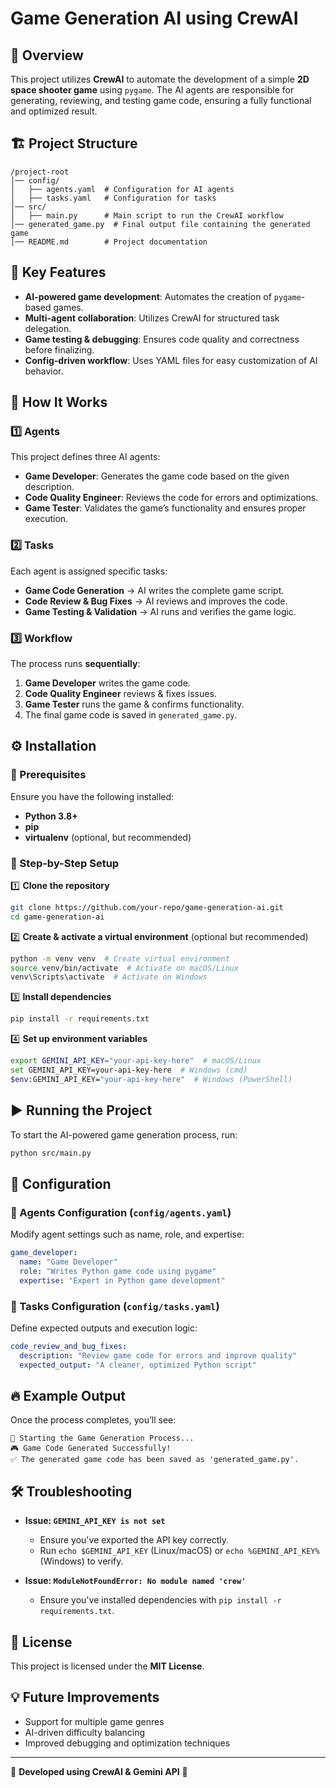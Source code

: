 # Game Generation AI using CrewAI

## 📌 Overview
This project utilizes **CrewAI** to automate the development of a simple **2D space shooter game** using `pygame`. The AI agents are responsible for generating, reviewing, and testing game code, ensuring a fully functional and optimized result.

## 🏗 Project Structure
```
/project-root
│── config/
│   ├── agents.yaml  # Configuration for AI agents
│   ├── tasks.yaml   # Configuration for tasks
│── src/
│   ├── main.py      # Main script to run the CrewAI workflow
│── generated_game.py  # Final output file containing the generated game
│── README.md        # Project documentation
```

## 🎯 Key Features
- **AI-powered game development**: Automates the creation of `pygame`-based games.
- **Multi-agent collaboration**: Utilizes CrewAI for structured task delegation.
- **Game testing & debugging**: Ensures code quality and correctness before finalizing.
- **Config-driven workflow**: Uses YAML files for easy customization of AI behavior.

## 🚀 How It Works
### 1️⃣ Agents
This project defines three AI agents:
- **Game Developer**: Generates the game code based on the given description.
- **Code Quality Engineer**: Reviews the code for errors and optimizations.
- **Game Tester**: Validates the game’s functionality and ensures proper execution.

### 2️⃣ Tasks
Each agent is assigned specific tasks:
- **Game Code Generation** → AI writes the complete game script.
- **Code Review & Bug Fixes** → AI reviews and improves the code.
- **Game Testing & Validation** → AI runs and verifies the game logic.

### 3️⃣ Workflow
The process runs **sequentially**:
1. **Game Developer** writes the game code.
2. **Code Quality Engineer** reviews & fixes issues.
3. **Game Tester** runs the game & confirms functionality.
4. The final game code is saved in `generated_game.py`.

## ⚙️ Installation
### 🔹 Prerequisites
Ensure you have the following installed:
- **Python 3.8+**
- **pip**
- **virtualenv** (optional, but recommended)

### 🔹 Step-by-Step Setup
1️⃣ **Clone the repository**
```bash
git clone https://github.com/your-repo/game-generation-ai.git
cd game-generation-ai
```

2️⃣ **Create & activate a virtual environment** (optional but recommended)
```bash
python -m venv venv  # Create virtual environment
source venv/bin/activate  # Activate on macOS/Linux
venv\Scripts\activate  # Activate on Windows
```

3️⃣ **Install dependencies**
```bash
pip install -r requirements.txt
```

4️⃣ **Set up environment variables**
```bash
export GEMINI_API_KEY="your-api-key-here"  # macOS/Linux
set GEMINI_API_KEY=your-api-key-here  # Windows (cmd)
$env:GEMINI_API_KEY="your-api-key-here"  # Windows (PowerShell)
```

## ▶️ Running the Project
To start the AI-powered game generation process, run:
```bash
python src/main.py
```

## 📂 Configuration
### 🔹 Agents Configuration (`config/agents.yaml`)
Modify agent settings such as name, role, and expertise:
```yaml
game_developer:
  name: "Game Developer"
  role: "Writes Python game code using pygame"
  expertise: "Expert in Python game development"
```

### 🔹 Tasks Configuration (`config/tasks.yaml`)
Define expected outputs and execution logic:
```yaml
code_review_and_bug_fixes:
  description: "Review game code for errors and improve quality"
  expected_output: "A cleaner, optimized Python script"
```

## 🔥 Example Output
Once the process completes, you’ll see:
```
🚀 Starting the Game Generation Process...
🎮 Game Code Generated Successfully!
✅ The generated game code has been saved as 'generated_game.py'.
```

## 🛠 Troubleshooting
- **Issue: `GEMINI_API_KEY is not set`**
  - Ensure you've exported the API key correctly.
  - Run `echo $GEMINI_API_KEY` (Linux/macOS) or `echo %GEMINI_API_KEY%` (Windows) to verify.

- **Issue: `ModuleNotFoundError: No module named 'crew'`**
  - Ensure you've installed dependencies with `pip install -r requirements.txt`.

## 📜 License
This project is licensed under the **MIT License**.

## 💡 Future Improvements
- Support for multiple game genres
- AI-driven difficulty balancing
- Improved debugging and optimization techniques

---
🔹 **Developed using CrewAI & Gemini API** 🚀

